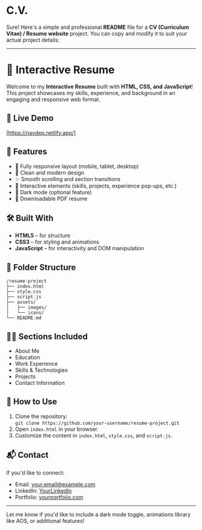 # C.V.
Sure! Here's a simple and professional **README** file for a **CV (Curriculum Vitae) / Resume website** project. You can copy and modify it to suit your actual project details:

---

# 📄 Interactive Resume

Welcome to my **Interactive Resume** built with **HTML, CSS, and JavaScript**! This project showcases my skills, experience, and background in an engaging and responsive web format.

## 🔗 Live Demo
[https://navdep.netlify.app/]

## 🚀 Features

- 🎯 Fully responsive layout (mobile, tablet, desktop)
- 🎨 Clean and modern design
- ✨ Smooth scrolling and section transitions
- 🧩 Interactive elements (skills, projects, experience pop-ups, etc.)
- 🌙 Dark mode (optional feature)
- 📄 Downloadable PDF resume

## 🛠️ Built With

- **HTML5** – for structure  
- **CSS3** – for styling and animations  
- **JavaScript** – for interactivity and DOM manipulation  

## 📁 Folder Structure

```
/resume-project
├── index.html
├── style.css
├── script.js
├── assets/
│   ├── images/
│   └── icons/
└── README.md
```

## 👨‍💻 Sections Included

- About Me
- Education
- Work Experience
- Skills & Technologies
- Projects
- Contact Information

## 📝 How to Use

1. Clone the repository:  
   `git clone https://github.com/your-username/resume-project.git`
2. Open `index.html` in your browser.
3. Customize the content in `index.html`, `style.css`, and `script.js`.

## 📬 Contact

If you'd like to connect:

- Email: your.email@example.com  
- LinkedIn: [YourLinkedIn](https://linkedin.com/in/yourprofile)  
- Portfolio: [yourportfolio.com](https://yourportfolio.com)

---

Let me know if you'd like to include a dark mode toggle, animations library like AOS, or additional features!
